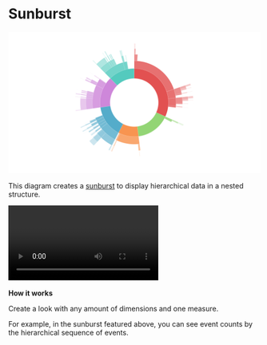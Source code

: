 #  Sunburst


![](sunburst.png)

This diagram creates a [sunburst](https://en.wikipedia.org/wiki/Pie_chart#Ring_chart_.2F_Sunburst_chart_.2F_Multilevel_pie_chart) to display hierarchical data in a nested structure.

![](sunburst.mov)

**How it works**

Create a look with any amount of dimensions and one measure.

For example, in the sunburst featured above, you can see event counts by the hierarchical sequence of events.
